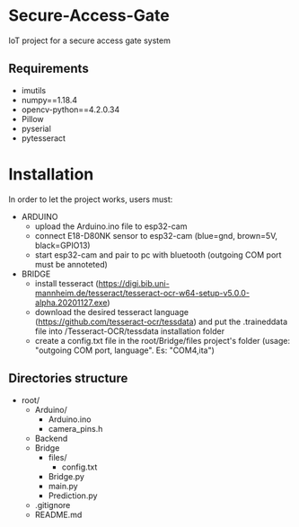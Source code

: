 # Secure-Access-Gate
IoT project for a secure access gate system

## Requirements
- imutils
- numpy==1.18.4
- opencv-python==4.2.0.34
- Pillow
- pyserial
- pytesseract

# Installation
In order to let the project works, users must:

+ ARDUINO
    - upload the Arduino.ino file to esp32-cam
    - connect E18-D80NK sensor to esp32-cam (blue=gnd, brown=5V, black=GPIO13)
    - start esp32-cam and pair to pc with bluetooth (outgoing COM port must be annoteted)
+ BRIDGE
    - install tesseract (https://digi.bib.uni-mannheim.de/tesseract/tesseract-ocr-w64-setup-v5.0.0-alpha.20201127.exe)
    - download the desired tesseract language (https://github.com/tesseract-ocr/tessdata) and put the .traineddata file into /Tesseract-OCR/tessdata installation folder
    - create a config.txt file in the root/Bridge/files project's folder (usage: "outgoing COM port, language". Es: "COM4,ita")

## Directories structure
+ root/
    + Arduino/   
        - Arduino.ino
        - camera_pins.h
    + Backend
    + Bridge
        + files/
            - config.txt
        - Bridge.py
        - main.py
        - Prediction.py
    - .gitignore
    - README.md
